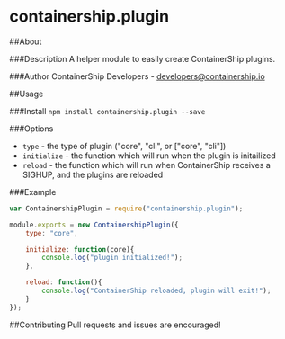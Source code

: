 containership.plugin
==================

##About

###Description
A helper module to easily create ContainerShip plugins.

###Author
ContainerShip Developers - developers@containership.io

##Usage

###Install
`npm install containership.plugin --save`

###Options
* `type` - the type of plugin ("core", "cli", or ["core", "cli"])
* `initialize` - the function which will run when the plugin is initailized
* `reload` - the function which will run when ContainerShip receives a SIGHUP, and the plugins are reloaded

###Example
```javascript
var ContainershipPlugin = require("containership.plugin");

module.exports = new ContainershipPlugin({
    type: "core",

    initialize: function(core){
        console.log("plugin initialized!");
    },

    reload: function(){
        console.log("ContainerShip reloaded, plugin will exit!");
    }
});
```

##Contributing
Pull requests and issues are encouraged!
